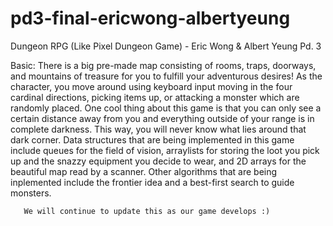 pd3-final-ericwong-albertyeung
=================================

Dungeon RPG (Like Pixel Dungeon Game) - Eric Wong & Albert Yeung Pd. 3

Basic: There is a big pre-made map consisting of rooms, traps, doorways, and mountains of treasure for you to fulfill your adventurous desires!
       As the character, you move around using keyboard input moving in the four cardinal directions, picking items up, or   attacking a monster which are randomly placed. One cool thing about this game is that you can only see a certain distance away from you and everything outside of your range is in complete darkness. This way, you will never know what lies around that dark corner. 
       Data structures that are being implemented in this game include queues for the field of vision, arraylists for storing the loot you pick up and the snazzy equipment you decide to wear, and 2D arrays for the beautiful map read by a scanner. Other algorithms that are being inplemented include the frontier idea and a best-first search to guide monsters.
       
       We will continue to update this as our game develops :)

